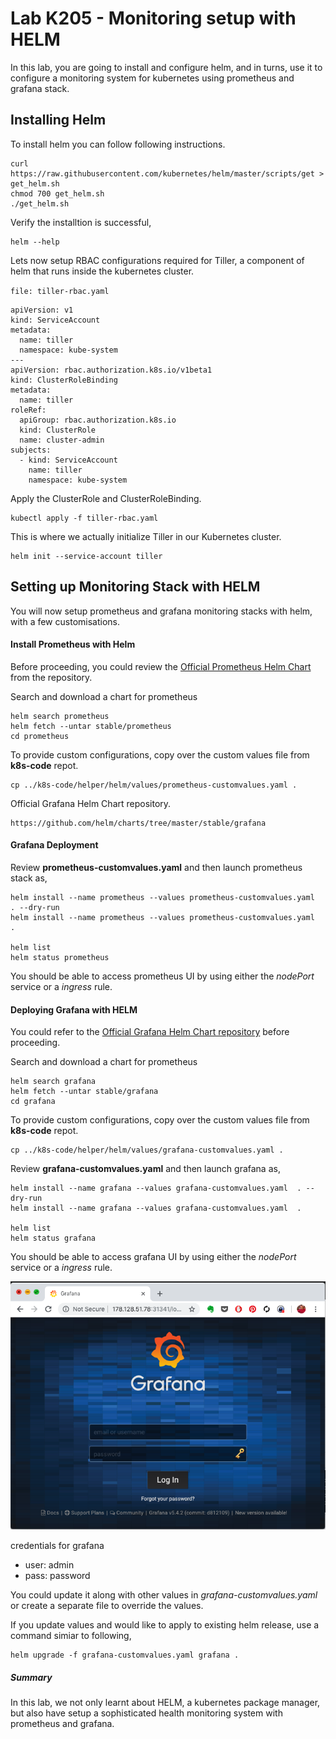  
# Lab K205 - Monitoring setup with HELM 

In this lab, you are going to install and configure helm, and in turns, use it to configure a monitoring system for kubernetes using prometheus and grafana stack.

## Installing  Helm

To install helm you can follow following instructions.


```
curl https://raw.githubusercontent.com/kubernetes/helm/master/scripts/get > get_helm.sh
chmod 700 get_helm.sh
./get_helm.sh
```

Verify the installtion is successful,
```
helm --help
```

Lets now setup  RBAC configurations required for Tiller, a component of helm that runs inside the kubernetes cluster.

`file: tiller-rbac.yaml`

```
apiVersion: v1
kind: ServiceAccount
metadata:
  name: tiller
  namespace: kube-system
---
apiVersion: rbac.authorization.k8s.io/v1beta1
kind: ClusterRoleBinding
metadata:
  name: tiller
roleRef:
  apiGroup: rbac.authorization.k8s.io
  kind: ClusterRole
  name: cluster-admin
subjects:
  - kind: ServiceAccount
    name: tiller
    namespace: kube-system
```

Apply the ClusterRole and ClusterRoleBinding.
```
kubectl apply -f tiller-rbac.yaml

```

This is where we actually initialize Tiller in our Kubernetes cluster.
```
helm init --service-account tiller
```

## Setting up Monitoring Stack with HELM

You will now setup prometheus and grafana monitoring stacks with helm, with a few customisations.

#### Install Prometheus with Helm


Before proceeding, you could review the [Official Prometheus Helm Chart](https://github.com/helm/charts/tree/master/stable/prometheus)  from the repository.

Search and download a chart for prometheus

```
helm search prometheus
helm fetch --untar stable/prometheus
cd prometheus
```

To provide custom configurations, copy over the custom values file from **k8s-code** repot.


```
cp ../k8s-code/helper/helm/values/prometheus-customvalues.yaml .
```


Official Grafana Helm Chart repository.
```
https://github.com/helm/charts/tree/master/stable/grafana
```

#### Grafana Deployment

Review **prometheus-customvalues.yaml** and then launch prometheus stack as,


```
helm install --name prometheus --values prometheus-customvalues.yaml  . --dry-run
helm install --name prometheus --values prometheus-customvalues.yaml  .

helm list
helm status prometheus
```

You should be able to access prometheus UI by using either the *nodePort* service or a *ingress* rule.


#### Deploying Grafana with HELM

You could refer to the [Official Grafana Helm Chart repository](https://github.com/helm/charts/tree/master/stable/grafana) before proceeding.

Search and download a chart for prometheus

```
helm search grafana
helm fetch --untar stable/grafana
cd grafana
```

To provide custom configurations, copy over the custom values file from **k8s-code** repot.


```
cp ../k8s-code/helper/helm/values/grafana-customvalues.yaml .
```

Review **grafana-customvalues.yaml** and then launch grafana as,

```
helm install --name grafana --values grafana-customvalues.yaml  . --dry-run
helm install --name grafana --values grafana-customvalues.yaml  .

helm list
helm status grafana
```

You should be able to access grafana UI by using either the *nodePort* service or a *ingress* rule.


![Grafana UI](images/grafana.png)

credentials for grafana

  * user: admin
  * pass: password

You could update it along with other values in *grafana-customvalues.yaml* or create a separate file to override the values.


If you update values and would like to apply to existing helm release, use a command simiar to following,

```
helm upgrade -f grafana-customvalues.yaml grafana .
```


##### Summary

In this lab, we not only learnt about HELM, a kubernetes package manager, but  also have setup a sophisticated health monitoring system with prometheus and grafana.
